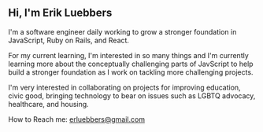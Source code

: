 ## Hi, I'm Erik Luebbers

I'm a software engineer daily working to grow a stronger foundation in JavaScript, Ruby on Rails, and React.

For my current learning, I'm interested in so many things and I'm currently learning more about the conceptually challenging parts of JavScript to help build a stronger foundation as I work on tackling more challenging projects. 

I'm very interested in collaborating on projects for improving education, civic good, bringing technology to bear on issues such as LGBTQ advocacy, healthcare, and housing. 

How to Reach me:
erluebbers@gmail.com

